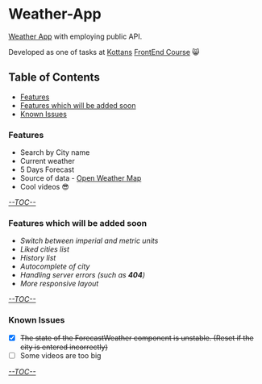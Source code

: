 # Weather-App
[Weather App](https://babayk0.github.io/Weather-App/) with employing public API.

Developed as one of tasks at [Kottans](https://github.com/kottans) [FrontEnd Course](https://github.com/kottans/frontend) :smile_cat:

## Table of Contents
* [Features](https://github.com/babayK0/Weather-App#features)
* [Features which will be added soon](https://github.com/babayK0/Weather-App#features-which-will-be-added-soon)
* [Known Issues](https://github.com/babayK0/Weather-App#known-issues)
### Features
* Search by City name
* Current weather 
* 5 Days Forecast 
* Source of data - [Open Weather Map](https://openweathermap.org/)
* Cool videos :sunglasses:

[*--TOC--*](https://github.com/babayK0/Weather-App#table-of-contents)
### Features which will be added soon
* *Switch between imperial and metric units*
* *Liked cities list*
* *History list*
* *Autocomplete of city*
* *Handling server errors (such as **404**)*
* *More responsive layout*

[*--TOC--*](https://github.com/babayK0/Weather-App#table-of-contents)
### Known Issues
- [x] ~~The state of the ForecastWeather component is unstable. (Reset if the city is entered incorrectly)~~
- [ ] Some videos are too big

[*--TOC--*](https://github.com/babayK0/Weather-App#table-of-contents)
